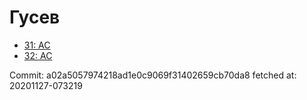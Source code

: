 # Гусев
- [31: AC](31.md)
- [32: AC](32.md)

Commit: a02a5057974218ad1e0c9069f31402659cb70da8
 fetched at: 20201127-073219
